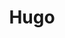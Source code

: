 ---
title: "Hugo"
description: "Go hugo stuff"
slug: "hugo"
image: "hugo.jpeg"
style:
    background: "#c9177e"
    color: "#fff"
---